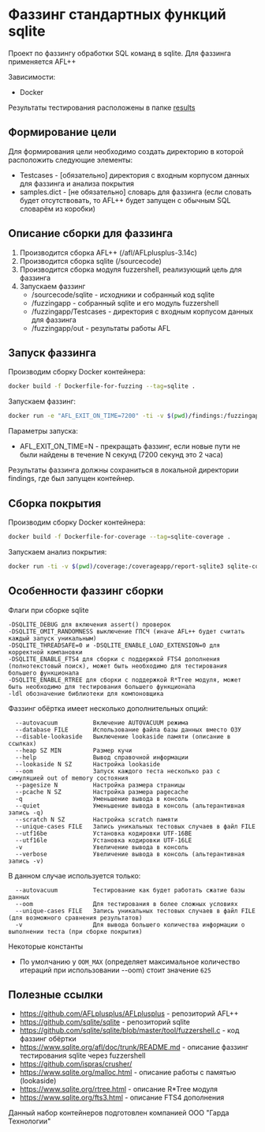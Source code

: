 # Фаззинг стандартных функций sqlite

Проект по фаззингу обработки SQL команд в sqlite. Для фаззинга применяется AFL++

Зависимости:
* Docker

Результаты тестирования расположены в папке [results](results)

## Формирование цели

Для формирования цели необходимо создать директорию в которой расположить следующие элементы:
* Testcases - [обязательно] директория с входным корпусом данных для фаззинга и анализа покрытия
* samples.dict - [не обязательно] словарь для фаззинга (если словать будет отсутствовать, то AFL++ будет запущен с обычным SQL словарём из коробки)

## Описание сборки для фаззинга

1. Производится сборка AFL++ (/afl/AFLplusplus-3.14c)
2. Производится сборка sqlite (/sourcecode)
3. Производится сборка модуля fuzzershell, реализующий цель для фаззинга
4. Запускаем фаззинг
   * /sourcecode/sqlite - исходники и собранный код sqlite
   * /fuzzingapp - собранный sqlite и его модуль fuzzershell
   * /fuzzingapp/Testcases - директория с входным корпусом данных для фаззинга
   * /fuzzingapp/out - результаты работы AFL


## Запуск фаззинга

Производим сборку Docker контейнера:
``` bash
docker build -f Dockerfile-for-fuzzing --tag=sqlite .
```

Запускаем фаззинг:
``` bash
docker run -e "AFL_EXIT_ON_TIME=7200" -ti -v $(pwd)/findings:/fuzzingapp/out sqlite
```

Параметры запуска:
* AFL_EXIT_ON_TIME=N - прекращать фаззинг, если новые пути не были найдены в течение N секунд (7200 секунд это 2 часа)

Результаты фаззинга должны сохраниться в локальной директории findings, где был запущен контейнер.

## Сборка покрытия

Производим сборку Docker контейнера:
``` bash
docker build -f Dockerfile-for-coverage --tag=sqlite-coverage .
```

Запускаем анализ покрытия:
``` bash
docker run -ti -v $(pwd)/coverage:/coverageapp/report-sqlite3 sqlite-coverage
```

## Особенности фаззинг сборки
Флаги при сборке sqlite
```
-DSQLITE_DEBUG для включения assert() проверок
-DSQLITE_OMIT_RANDOMNESS выключение ГПСЧ (иначе AFL++ будет считать каждый запуск уникальным)
-DSQLITE_THREADSAFE=0 и -DSQLITE_ENABLE_LOAD_EXTENSION=0 для корректной компановки
-DSQLITE_ENABLE_FTS4 для сборки с поддержкой FTS4 дополнения (полнотекстовый поиск), может быть необходимо для тестирования большего функционала
-DSQLITE_ENABLE_RTREE для сборки с поддержкой R*Tree модуля, может быть необходимо для тестирования большего функционала
-ldl обозначение библиотеки для компоновщика
```

Фаззинг обёртка имеет несколько дополнительных опций:
```
  --autovacuum          Включение AUTOVACUUM режима
  --database FILE       Использование файла базы данных вместо ОЗУ
  --disable-lookaside   Выключение lookaside памяти (описание в ссылках)
  --heap SZ MIN         Размер кучи
  --help                Вывод справочной информации
  --lookaside N SZ      Настройка lookaside
  --oom                 Запуск каждого теста несколько раз с симуляцией out of memory состояния
  --pagesize N          Настройка размера страницы
  --pcache N SZ         Настройка размера pagecache
  -q                    Уменьшение вывода в консоль
  --quiet               Уменьшение вывода в консоль (альтерантивная запись -q)
  --scratch N SZ        Настройка scratch памяти
  --unique-cases FILE   Запись уникальных тестовых случаев в файл FILE
  --utf16be             Установка кодировки UTF-16BE
  --utf16le             Установка кодировки UTF-16LE
  -v                    Увеличение вывода в консоль
  --verbose             Увеличение вывода в консоль (альтерантивная запись -v)
```
В данном случае используется только:
```
  --autovacuum          Тестирование как будет работать сжатие базы данных
  --oom                 Для тестирования в более сложных условиях
  --unique-cases FILE   Запись уникальных тестовых случаев в файл FILE (для возможного сравнения результатов)
  -v                    Для вывода большего количества информации о выполнении теста (при сборке покрытия)
```
Некоторые константы
* По умолчанию у `OOM_MAX` (определяет максимальное количество итераций при использовании --oom) стоит значение `625`

## Полезные ссылки 

* https://github.com/AFLplusplus/AFLplusplus - репозиторий AFL++
* https://github.com/sqlite/sqlite - репозиторий sqlite
* https://github.com/sqlite/sqlite/blob/master/tool/fuzzershell.c - код фаззинг обёртки
* https://www.sqlite.org/afl/doc/trunk/README.md - описание фаззинг тестирования sqlite через fuzzershell
* https://github.com/ispras/crusher/
* https://www.sqlite.org/malloc.html - описание работы с памятью (lookaside)
* https://www.sqlite.org/rtree.html - описание R*Tree модуля
* https://www.sqlite.org/fts3.html - описание FTS4 дополнения

Данный набор контейнеров подготовлен компанией ООО "Гарда Технологии"